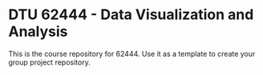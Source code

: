# DTU 62444 - Data Visualization and Analysis

This is the course repository for 62444. Use it as a template to create your group project repository.
